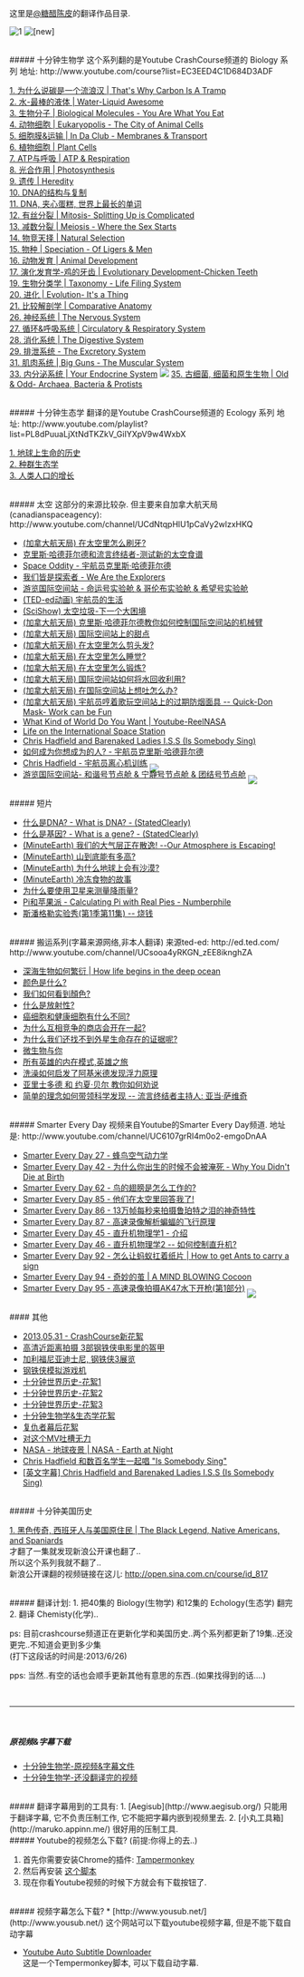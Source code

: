 这里是[@糖醋陈皮](http://www.weibo.com/u/2004104451?wvr=5&)的翻译作品目录.  

![1](new.ico)
<img src="/1c7/VideoList/raw/master/new.ico" alt='[new]' style='margin-bottom: -12px;'>

<br>
##### 十分钟生物学
这个系列翻的是Youtube CrashCourse频道的 Biology 系列   
地址: http://www.youtube.com/course?list=EC3EED4C1D684D3ADF<br>

[1. 为什么说碳是一个流浪汉 | That's Why Carbon Is A Tramp](http://www.weibo.com/2004104451/zr3pYEF5I)  <br>
[2. 水-最棒的液体  | Water-Liquid Awesome](http://www.weibo.com/2004104451/zr3qjnObb)  <br>
[3. 生物分子    | Biological Molecules - You Are What You Eat](http://www.weibo.com/2004104451/zrNsfxueM)  <br>
[4. 动物细胞    | Eukaryopolis - The City of Animal Cells](http://www.weibo.com/2004104451/zrYUX2PIA)  <br>
[5. 细胞膜&运输 | In Da Club - Membranes & Transport](http://www.weibo.com/2004104451/ztkyNzjwm)  <br>
[6. 植物细胞    | Plant Cells](http://www.weibo.com/2004104451/zrYnklgv6)  <br>
[7. ATP与呼吸   | ATP & Respiration](http://www.weibo.com/2004104451/zuetMA86u)  <br>
[8. 光合作用    | Photosynthesis](http://www.weibo.com/2004104451/zugoxmuKJ)  <br>
[9. 遗传        | Heredity](http://www.weibo.com/2004104451/zuJCVCFwH)  <br>
[10. DNA的结构与复制](http://www.weibo.com/2004104451/zzUwMpyaz)  <br>
[11. DNA, 夹心蛋糕, 世界上最长的单词](http://v.youku.com/v_show/id_XNTcyNDIzMzY4.html)  <br>
[12. 有丝分裂 | Mitosis- Splitting Up is Complicated ](http://v.youku.com/v_show/id_XNTY4NTg1OTE2.html)  <br>
[13. 减数分裂 | Meiosis - Where the Sex Starts](http://www.weibo.com/2004104451/zBPMRzqPd)  <br>
[14. 物竞天择 | Natural Selection](http://www.weibo.com/2004104451/zxSvhD9YK)   <br>
[15. 物种 | Speciation - Of Ligers & Men](http://www.weibo.com/2004104451/zvCP0vPKU)  <br>
[16. 动物发育 | Animal Development](http://www.weibo.com/2004104451/zvl5JyIUq)  <br>
[17. 演化发育学-鸡的牙齿 | Evolutionary Development-Chicken Teeth](http://www.weibo.com/2004104451/zvl5JyIUq)  <br>
[19. 生物分类学 | Taxonomy - Life Filing System](http://www.weibo.com/2004104451/zvzk5cmQK)  <br>
[20. 进化       | Evolution- It's a Thing](http://www.weibo.com/2004104451/zs7JY9z5M)  <br>
[21. 比较解剖学 | Comparative Anatomy](http://www.weibo.com/2004104451/zvWq3yoUg)  <br>
[26. 神经系统 | The Nervous System](http://www.weibo.com/2004104451/zzJpJD0Ys)  <br>
[27. 循环&呼吸系统 | Circulatory & Respiratory System](http://www.weibo.com/2004104451/zweeTlrfy)  <br>
[28. 消化系统 | The Digestive System](http://www.weibo.com/2004104451/zzJpNtA4Q)  <br>
[29. 排泄系统 - The Excretory System](http://v.youku.com/v_show/id_XNTcyMzYxNzA4.html)  <br>
[31. 肌肉系统 | Big Guns - The Muscular System](http://v.youku.com/v_show/id_XNTczNzIwMzY4.html)  <br>
[33. 内分泌系统 | Your Endocrine System](http://v.youku.com/v_show/id_XNTc0OTU4MzIw.html)  <img src="new.icon" >
[35. 古细菌, 细菌和原生生物 | Old & Odd- Archaea, Bacteria & Protists](http://www.weibo.com/2004104451/zxMcY3xA7)  <br>




<br>
##### 十分钟生态学
翻译的是Youtube CrashCourse频道的 Ecology 系列   
地址: http://www.youtube.com/playlist?list=PL8dPuuaLjXtNdTKZkV_GiIYXpV9w4WxbX

[1. 地球上生命的历史](http://www.weibo.com/2004104451/zuqiZ70bM)  
[2. 种群生态学](http://www.weibo.com/2004104451/zuzs0oxKi)  
[3. 人类人口的增长](http://www.weibo.com/2004104451/zuHazjz8k)  




<br>
##### 太空
这部分的来源比较杂.  
但主要来自加拿大航天局(canadianspaceagency): http://www.youtube.com/channel/UCdNtqpHlU1pCaVy2wlzxHKQ 

* [(加拿大航天局) 在太空里怎么刷牙?](http://v.youku.com/v_show/id_XNTcwMzUwMDk2.html)
* [克里斯·哈德菲尔德和流言终结者-测试新的太空食谱](http://www.weibo.com/2004104451/zz8eMkhDQ)
* [Space Oddity - 宇航员克里斯·哈德菲尔德](http://www.weibo.com/2004104451/zxSv9FSj1)
* [我们皆是探索者 - We Are the Explorers](http://www.weibo.com/2004104451/zxChl3fKF)
* [游览国际空间站 - 命运号实验舱 & 哥伦布实验舱 & 希望号实验舱](http://www.weibo.com/2004104451/zwOkbj39w)
* [(TED-ed动画) 宇航员的生活](http://www.weibo.com/2004104451/ztboXsKef)
* [(SciShow) 太空垃圾-下一个大困境](http://www.weibo.com/2004104451/zsiaxtWXs)
* [(加拿大航天局) 克里斯·哈德菲尔德教你如何控制国际空间站的机械臂](http://www.weibo.com/2004104451/zuSN1FyPS)
* [(加拿大航天局) 国际空间站上的甜点](http://www.weibo.com/2004104451/zuAFs2pPe)
* [(加拿大航天局) 在太空里怎么剪头发?](http://www.weibo.com/2004104451/zsgMCl6kp)
* [(加拿大航天局) 在太空里怎么睡觉? ](http://www.weibo.com/2004104451/zsgJT3dod)
* [(加拿大航天局) 在太空里怎么锻炼?](http://www.weibo.com/2004104451/zsqZamf4N)  
* [(加拿大航天局) 国际空间站如何将水回收利用?](http://www.weibo.com/2004104451/zu6jZw37d)
* [(加拿大航天局) 在国际空间站上想吐怎么办?](http://www.weibo.com/2004104451/zwe6U8iJ3)
* [(加拿大航天局) 宇航员哼着歌玩空间站上的过期防烟面具 -- Quick-Don Mask- Work can be Fun](http://www.weibo.com/2004104451/zwe35pyC2)
* [What Kind of World Do You Want | Youtube-ReelNASA](http://www.weibo.com/2004104451/zwecABl2K)
* [Life on the International Space Station](http://www.weibo.com/2004104451/zwed4bZMD)
* [Chris Hadfield and Barenaked Ladies I.S.S (Is Somebody Sing)](http://www.weibo.com/2004104451/zwENNvToz)  
* [如何成为你想成为的人? - 宇航员克里斯·哈德菲尔德](http://www.weibo.com/2004104451/zvWdtsgh1)  
* [Chris Hadfield - 宇航员离心机训练](http://v.youku.com/v_show/id_XNTc2MTU3MTM2.html)  <img src="new.icon" style='margin-bottom: -12px;'>
* [游览国际空间站- 和谐号节点舱 & 宁静号节点舱 & 团结号节点舱](http://v.youku.com/v_show/id_XNTc2MTA1ODQ4.html)  <img src="new.icon" style='margin-bottom: -12px;'>  




<br>
##### 短片

* [什么是DNA? - What is DNA? - (StatedClearly)](http://weibo.com/2004104451/zA0uWFcLb)
* [什么是基因? - What is a gene? - (StatedClearly)](http://weibo.com/2004104451/zzZ25quGq)
* [(MinuteEarth) 我们的大气层正在散逸! --Our Atmosphere is Escaping!](http://www.weibo.com/2004104451/zxiXK52YE)
* [(MinuteEarth) 山到底能有多高?](http://www.weibo.com/2004104451/zszIXzkFb)
* [(MinuteEarth) 为什么地球上会有沙漠? ](http://www.weibo.com/2004104451/zshAmoAU8)
* [(MinuteEarth) 冷冻食物的故事](http://www.weibo.com/2004104451/zvXm3oUTu)
* [为什么要使用卫星来测量降雨量? ](http://www.weibo.com/2004104451/zsh4UavQe)
* [Pi和苹果派 - Calculating Pi with Real Pies - Numberphile](http://weibo.com/2004104451/zvsmx0ACo)
* [斯潘格勒实验秀(第1季第11集) -- 烧钱](http://www.weibo.com/2004104451/zwEEABkXt)





<br>
##### 搬运系列(字幕来源网络,非本人翻译)
来源ted-ed:   
http://ed.ted.com/   
http://www.youtube.com/channel/UCsooa4yRKGN_zEE8iknghZA  

* [深海生物如何繁衍 | How life begins in the deep ocean](http://v.youku.com/v_show/id_XNTcwMzMwMDMy.html) 
* [颜色是什么?](http://www.weibo.com/2004104451/zt9dTdIVS) 
* [我们如何看到顏色?](http://www.weibo.com/2004104451/zqKTZuLhl)
* [什么是放射性?](http://www.weibo.com/2004104451/zszHeAPIJ)
* [癌细胞和健康细胞有什么不同?](http://www.weibo.com/2004104451/zszJh6nYU) 
* [为什么互相竞争的商店会开在一起?](http://www.weibo.com/2004104451/zpgjvFzu6)
* [为什么我们还找不到外星生命存在的证据呢?](http://www.weibo.com/2004104451/zqKUb2t3g)
* [微生物与你](http://www.weibo.com/2004104451/zszHRBRiK)
* [所有英雄的内在模式,英雄之旅](http://www.weibo.com/2004104451/zsqZMs7ZR)
* [洗澡如何启发了阿基米德发现浮力原理](http://www.weibo.com/2004104451/zqKTkqe5C)
* [亚里士多德 和 约夏·贝尔 教你如何劝说](http://www.weibo.com/2004104451/zszIgqIIl)
* [简单的理念如何带领科学发现 -- 流言终结者主持人: 亚当·萨维奇](http://www.weibo.com/2004104451/zsA5z7BIb) 




<br>
##### Smarter Every Day
视频来自Youtube的Smarter Every Day频道.  
地址是:   http://www.youtube.com/channel/UC6107grRI4m0o2-emgoDnAA


* [Smarter Every Day 27 - 蜂鸟空气动力学](http://www.weibo.com/2004104451/zvl5tCWqO)
* [Smarter Every Day 42 - 为什么你出生的时候不会被淹死 - Why You Didn't Die at Birth](http://www.weibo.com/2004104451/zshZ9wNBF)
* [Smarter Every Day 62 - 鸟的翅膀是怎么工作的?](http://weibo.com/2004104451/zvsIqb4PE)
* [Smarter Every Day 85 - 他们在太空里回答我了!](http://www.weibo.com/2004104451/zsitC22Hq)
* [Smarter Every Day 86 - 13万帧每秒来拍摄鲁珀特之泪的神奇特性](http://www.weibo.com/2004104451/zBIgRyafa)
* [Smarter Every Day 87 - 高速录像解析蝙蝠的飞行原理](http://weibo.com/2004104451/zvslLpLsZ)
* [Smarter Every Day 45 - 直升机物理学1 - 介绍](http://www.weibo.com/2004104451/ztbsK77zr)
* [Smarter Every Day 46 - 直升机物理学2 -- 如何控制直升机?](http://weibo.com/2004104451/zvtAHwktt)
* [Smarter Every Day 92 - 怎么让蚂蚁扛着纸片 | How to get Ants to carry a sign](http://www.weibo.com/2004104451/zBx2QcqAb)
* [Smarter Every Day 94 - 奇妙的茧 | A MIND BLOWING Cocoon ](http://www.weibo.com/2004104451/zBx7b5ARp)
* [Smarter Every Day 95 - 高速录像拍摄AK47水下开枪(第1部分)](http://v.youku.com/v_show/id_XNTc2MTQyMDUy.html)  <img src="new.icon" style='margin-bottom: -12px;'>  




<br>
#### 其他

* [2013,05,31 - CrashCourse新花絮](http://www.weibo.com/2004104451/zze3KAn3N)
* [高清近距离拍摄 3部钢铁侠电影里的盔甲](http://www.weibo.com/2004104451/zxChgzOri)
* [加利福尼亚迪士尼, 钢铁侠3展览](http://www.weibo.com/2004104451/zu6fOnldK)
* [钢铁侠模拟游戏机](http://www.weibo.com/2004104451/zu5uLg9EU)  
* [十分钟世界历史-花絮1](http://www.weibo.com/2004104451/zvUU5CuW6)
* [十分钟世界历史-花絮2](http://www.weibo.com/2004104451/zvUUbfykA)
* [十分钟世界历史-花絮3](http://www.weibo.com/2004104451/zvUURuW06)
* [十分钟生物学&生态学花絮](http://www.weibo.com/2004104451/zvU9HCjYd)  
* [复仇者幕后花絮](http://www.weibo.com/2004104451/zyVHue8kL)
* [对这个MV吐槽无力](http://www.weibo.com/2004104451/zyX3y7zEU)
* [NASA - 地球夜景 | NASA - Earth at Night](http://v.youku.com/v_show/id_XNTcwMjY2MTMy.html)
* [Chris Hadfield 和数百名学生一起唱 "Is Somebody Sing"](http://www.weibo.com/2004104451/zBOWxEmQD)
* [[英文字幕] Chris Hadfield and Barenaked Ladies I.S.S (Is Somebody Sing)](http://www.weibo.com/2004104451/zBOWRsq2T)




<br>
##### 十分钟美国历史

[1. 黑色传奇, 西班牙人与美国原住民 | The Black Legend, Native Americans, and Spaniards](http://www.weibo.com/2004104451/zvVFChlEF)  <br>
才翻了一集就发现新浪公开课也翻了..<br>
所以这个系列我就不翻了.. <br>
新浪公开课翻的视频链接在这儿: http://open.sina.com.cn/course/id_817<br>


<br>
##### 翻译计划:
1. 把40集的 Biology(生物学) 和12集的 Echology(生态学) 翻完
2. 翻译 Chemisty(化学)..

ps: 目前crashcourse频道正在更新化学和美国历史..两个系列都更新了19集..还没更完..不知道会更到多少集  
(打下这段话的时间是:2013/6/26)

pps: 当然..有空的话也会顺手更新其他有意思的东西..(如果找得到的话....)

<br>

----

<br>







##### 原视频&字幕下载
* [十分钟生物学-原视频&字幕文件]
* [十分钟生物学-还没翻译完的视频]  



<br>
##### 翻译字幕用到的工具有:
1. [Aegisub](http://www.aegisub.org/)  只能用于翻译字幕, 它不负责压制工作, 它不能把字幕内嵌到视频里去.  
2. [小丸工具箱](http://maruko.appinn.me/) 很好用的压制工具.  




<br>
##### Youtube的视频怎么下载? (前提:你得上的去..)  

1. 首先你需要安装Chrome的插件: [Tampermonkey](https://chrome.google.com/webstore/detail/tampermonkey/dhdgffkkebhmkfjojejmpbldmpobfkfo)   
2. 然后再安装 [这个脚本](http://userscripts.org/scripts/show/62634)  
3. 现在你看Youtube视频的时候下方就会有下载按钮了.




<br>
##### 视频字幕怎么下载?
* [http://www.yousub.net/](http://www.yousub.net/)  
这个网站可以下载youtube视频字幕, 但是不能下载自动字幕

* [Youtube Auto Subtitle Downloader](http://userscripts.org/scripts/show/168581)  
这是一个Tempermonkey脚本, 可以下载自动字幕.  






<br>


[十分钟生物学-原视频&字幕文件]: http://pan.baidu.com/share/link?shareid=410254&uk=3760931755#dir/path=%2F(%E5%B7%B2%E7%BF%BB%E8%AF%91)%E5%8D%81%E5%88%86%E9%92%9F%E7%94%9F%E7%89%A9%E5%AD%A6 "翻译完成"
[十分钟生物学-还没翻译完的视频]: http://pan.baidu.com/share/link?shareid=410255&uk=3760931755#dir/path=%2F(%E6%9C%AA%E7%BF%BB%E8%AF%91)%E5%8D%81%E5%88%86%E9%92%9F%E7%94%9F%E7%89%A9%E5%AD%A6>  "还没完"

